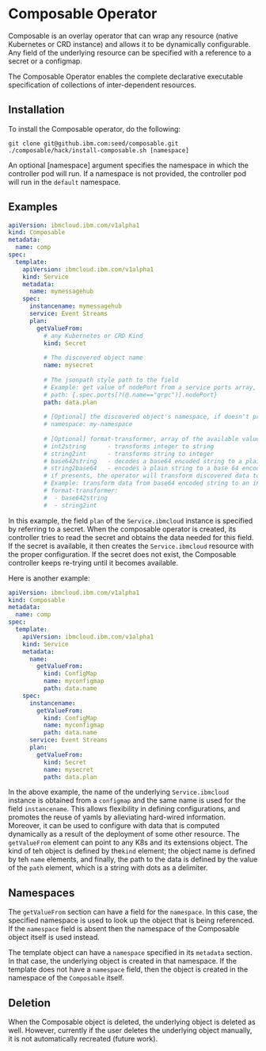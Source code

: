# Composable Operator

Composable is an overlay operator that can wrap any resource (native Kubernetes or CRD instance) and allows it to be dynamically configurable. Any field of the underlying resource can be specified with a reference to a secret or a configmap.

The Composable Operator enables the complete declarative executable specification of collections of inter-dependent resources.

## Installation

To install the Composable operator, do the following:
```shell
git clone git@github.ibm.com:seed/composable.git
./composable/hack/install-composable.sh [namespace]
```
An optional [namespace] argument specifies the namespace in which the controller pod will run. If a namespace is not provided, the controller pod will run in the `default` namespace.

## Examples

```yaml
apiVersion: ibmcloud.ibm.com/v1alpha1
kind: Composable
metadata:
  name: comp
spec:
  template: 
    apiVersion: ibmcloud.ibm.com/v1alpha1
    kind: Service
    metadata:
      name: mymessagehub
    spec:
      instancename: mymessagehub
      service: Event Streams
      plan: 
        getValueFrom:
          # any Kubernetes or CRD Kind
          kind: Secret 
          
          # The discovered object name
          name: mysecret
          
          # The jsonpath style path to the field
          # Example: get value of nodePort from a service ports array, when the port name is "grps"
          # path: {.spec.ports[?(@.name=="grpc")].nodePort}
          path: data.plan
          
          # [Optional] the discovered object's namespace, if doesn't present, the Compodable object namespace will be used
          # namespace: my-namespace
          
          # [Optional] format-transformer, array of the available values, which are:
          # int2string 		- transforms integer to string
          # string2int 		- transforms string to integer
          # base642string  	- decodes a base64 encoded string to a plain one
          # string2base64	- encodes a plain string to a base 64 encoded string
          # if presents, the operator will transform discovered data to the wished format
          # Example: transform data from base64 encoded string to an integer
          # format-transformer:
          #  - base642string
          #  - string2int
```

In this example, the field `plan` of the `Service.ibmcloud` instance is specified by referring to a secret. When the composable operator is created, its controller tries to read the secret and obtains the data needed for this field. If the secret is available, it then creates the `Service.ibmcloud` resource with the proper configuration. If the secret does not exist, the Composable controller keeps re-trying until it becomes available.

Here is another example:
```yaml
apiVersion: ibmcloud.ibm.com/v1alpha1
kind: Composable
metadata:
  name: comp
spec:
  template: 
    apiVersion: ibmcloud.ibm.com/v1alpha1
    kind: Service
    metadata:
      name:
        getValueFrom:
          kind: ConfigMap
          name: myconfigmap
          path: data.name
    spec:
      instancename: 
        getValueFrom:
          kind: ConfigMap
          name: myconfigmap
          path: data.name
      service: Event Streams
      plan: 
        getValueFrom:
          kind: Secret 
          name: mysecret
          path: data.plan
 ```
 
 In the above example, the name of the underlying `Service.ibmcloud` instance is obtained from a `configmap` and the same 
 name is used for the field `instancename`. This allows flexibility in defining configurations, and promotes the reuse 
 of yamls by alleviating hard-wired information.
 Moreover, it can be used to configure with data that is computed dynamically as a result of the deployment of some other 
 resource.
 The `getValueFrom` element can point to any K8s and its extensions object. The kind of teh object is defined by the`kind` 
 element; the object name is defined by teh `name` elements, and finally, the path to the data is defined by the value of
 the `path` element, which is a string with dots as a delimiter. 
 
 
## Namespaces

The `getValueFrom` section can have a field for the `namespace`. In this case, the specified namespace is used to look up the object that is being referenced. If the `namespace` field is absent then the namespace of the Composable object itself is used instead.

The template object can have a `namespace` specified in its `metadata` section. In that case, the underlying object is created in that namespace. If the template does not have a `namespace` field, then the object is created in the namespace of the `Composable` itself.

## Deletion

When the Composable object is deleted, the underlying object is deleted as well.
However, currently if the user deletes the underlying object manually, it is not automatically recreated (future work).
           

